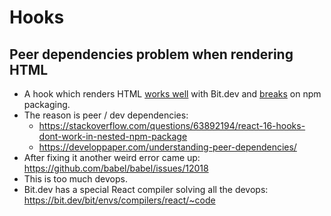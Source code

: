 # Hooks

## Peer dependencies problem when rendering HTML

- A hook which renders HTML [works well](https://github.com/osequi/react-css-perspective/blob/master/src/components/SquareMove/SquareMove.js) with Bit.dev and [breaks](https://github.com/osequi/use-controls) on npm packaging.
- The reason is peer / dev dependencies:
  - https://stackoverflow.com/questions/63892194/react-16-hooks-dont-work-in-nested-npm-package
  - https://developpaper.com/understanding-peer-dependencies/
- After fixing it another weird error came up: https://github.com/babel/babel/issues/12018
- This is too much devops.
- Bit.dev has a special React compiler solving all the devops: https://bit.dev/bit/envs/compilers/react/~code

